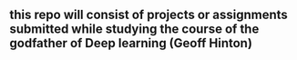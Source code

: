 ## this repo will consist of projects or assignments submitted while studying the course of the __godfather__ of Deep learning (Geoff Hinton)
